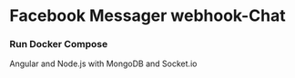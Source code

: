 # Facebook Messager webhook-Chat
### Run Docker Compose
Angular and Node.js with MongoDB and Socket.io
